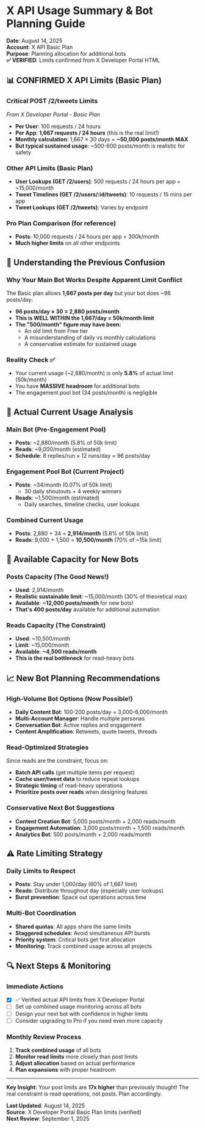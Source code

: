 # X API Usage Summary & Bot Planning Guide
**Date**: August 14, 2025  
**Account**: X API Basic Plan  
**Purpose**: Planning allocation for additional bots  
**✅ VERIFIED**: Limits confirmed from X Developer Portal HTML

## 📊 **CONFIRMED X API Limits (Basic Plan)**

### **Critical POST /2/tweets Limits** 
*From X Developer Portal - Basic Plan*
- **Per User**: 100 requests / 24 hours
- **Per App**: **1,667 requests / 24 hours** (this is the real limit!)
- **Monthly calculation**: 1,667 × 30 days = **~50,000 posts/month MAX**
- **But typical sustained usage**: ~500-600 posts/month is realistic for safety

### **Other API Limits (Basic Plan)**
- **User Lookups (GET /2/users)**: 500 requests / 24 hours per app = ~15,000/month
- **Tweet Timelines (GET /2/users/:id/tweets)**: 10 requests / 15 mins per app
- **Tweet Lookups (GET /2/tweets)**: Varies by endpoint

### **Pro Plan Comparison** (for reference)
- **Posts**: 10,000 requests / 24 hours per app = 300k/month
- **Much higher limits** on all other endpoints

## 🤔 **Understanding the Previous Confusion** 

### **Why Your Main Bot Works Despite Apparent Limit Conflict**
The Basic plan allows **1,667 posts per day** but your bot does ~96 posts/day:
- **96 posts/day × 30 = 2,880 posts/month**
- **This is WELL WITHIN the 1,667/day = 50k/month limit**
- **The "500/month" figure may have been:**
  - An old limit from Free tier
  - A misunderstanding of daily vs monthly calculations
  - A conservative estimate for sustained usage

### **Reality Check** ✅
- Your current usage (~2,880/month) is only **5.8%** of actual limit (50k/month)
- You have **MASSIVE headroom** for additional bots
- The engagement pool bot (34 posts/month) is negligible

## 🎯 **Actual Current Usage Analysis**

### **Main Bot** (Pre-Engagement Pool)
- **Posts**: ~2,880/month (5.8% of 50k limit)
- **Reads**: ~9,000/month (estimated)
- **Schedule**: 8 replies/run × 12 runs/day = 96 posts/day

### **Engagement Pool Bot** (Current Project)  
- **Posts**: ~34/month (0.07% of 50k limit)
  - 30 daily shoutouts + 4 weekly winners
- **Reads**: ~1,500/month (estimated)
  - Daily searches, timeline checks, user lookups

### **Combined Current Usage**
- **Posts**: 2,880 + 34 = **2,914/month** (5.8% of 50k limit)
- **Reads**: 9,000 + 1,500 = **10,500/month** (70% of ~15k limit)

## 🚀 **Available Capacity for New Bots**

### **Posts Capacity** (The Good News!)
- **Used**: 2,914/month
- **Realistic sustainable limit**: ~15,000/month (30% of theoretical max)
- **Available**: **~12,000 posts/month** for new bots!
- **That's 400 posts/day** available for additional automation

### **Reads Capacity** (The Constraint)
- **Used**: ~10,500/month  
- **Limit**: ~15,000/month
- **Available**: **~4,500 reads/month**
- **This is the real bottleneck** for read-heavy bots

## 📈 **New Bot Planning Recommendations**

### **High-Volume Bot Options** (Now Possible!)
- **Daily Content Bot**: 100-200 posts/day = 3,000-6,000/month
- **Multi-Account Manager**: Handle multiple personas
- **Conversation Bot**: Active replies and engagement
- **Content Amplification**: Retweets, quote tweets, threads

### **Read-Optimized Strategies**
Since reads are the constraint, focus on:
- **Batch API calls** (get multiple items per request)
- **Cache user/tweet data** to reduce repeat lookups  
- **Strategic timing** of read-heavy operations
- **Prioritize posts over reads** when designing features

### **Conservative Next Bot Suggestions**
- **Content Creation Bot**: 5,000 posts/month + 2,000 reads/month
- **Engagement Automation**: 3,000 posts/month + 1,500 reads/month  
- **Analytics Bot**: 500 posts/month + 2,000 reads/month

## ⚠️ **Rate Limiting Strategy**

### **Daily Limits to Respect**
- **Posts**: Stay under 1,000/day (60% of 1,667 limit)
- **Reads**: Distribute throughout day (especially user lookups)
- **Burst prevention**: Space out operations across time

### **Multi-Bot Coordination**
- **Shared quotas**: All apps share the same limits
- **Staggered schedules**: Avoid simultaneous API bursts
- **Priority system**: Critical bots get first allocation
- **Monitoring**: Track combined usage across all projects

## 🔍 **Next Steps & Monitoring**

### **Immediate Actions**
- [x] ✅ Verified actual API limits from X Developer Portal
- [ ] Set up combined usage monitoring across all bots
- [ ] Design your next bot with confidence in higher limits
- [ ] Consider upgrading to Pro if you need even more capacity

### **Monthly Review Process**
1. **Track combined usage** of all bots
2. **Monitor read limits** more closely than post limits
3. **Adjust allocation** based on actual performance
4. **Plan expansions** with proper headroom

---

**Key Insight**: Your post limits are **17x higher** than previously thought! 
The real constraint is read operations, not posts. Plan accordingly.

**Last Updated**: August 14, 2025  
**Source**: X Developer Portal Basic Plan limits (verified)  
**Next Review**: September 1, 2025

